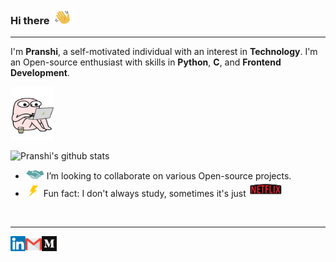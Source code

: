 ### Hi there <img src='https://github.com/pranshi112/pranshi112/blob/master/assets/hey.gif' width='35px' height='25px'>
---

<p>
I'm <b>Pranshi</b>, a self-motivated individual with an interest in <b>Technology</b>. I'm an Open-source enthusiast with skills in <b>Python</b>, <b>C</b>, and <b>Frontend Development</b>.
</p>

<img src='https://github.com/pranshi112/pranshi112/blob/master/assets/code.gif' width='70px' height='85px'>

![Pranshi's github stats](https://github-readme-stats.vercel.app/api?username=pranshi112&show_icons=true&hide_border=true)

<!-- - <img src='https://github.com/pranshi112/pranshi112/blob/master/assets/dsa.gif' width='30px' height='35px'>  I’m currently learning Data Structures and Algorithms.-->
- <img src='https://github.com/pranshi112/pranshi112/blob/master/assets/collaborate.gif' width='30px' height='15px'> I’m looking to collaborate on various Open-source projects.
- <img src='https://github.com/pranshi112/pranshi112/blob/master/assets/fun.gif' width='25px' height='20px'> Fun fact: I don't always study, sometimes it's just <img src='https://github.com/pranshi112/pranshi112/blob/master/assets/netflix.gif' width='55px' height='25px'>

<br>

---
  <a href="https://www.linkedin.com/in/pranshi-jindal-128526198/">
    <img align="left" alt="Pranshi Jindal | Linkedin" width="24px" src="https://github.com/pranshi112/pranshi112/blob/master/assets/linkedin.svg" />
  </a>
  <a href="mailto:apranshi11@gmail.com">
    <img align="left" alt="Pranshi Jindal | Gmail" width="26px" src="https://github.com/pranshi112/pranshi112/blob/master/assets/gmail.svg" />
  </a>
  <a href="https://medium.com/@pranshi112">
    <img align="left" alt="Pranshi Jindal | Medium" width="24px" src="https://github.com/pranshi112/pranshi112/blob/master/assets/medium.svg" />
  </a>
